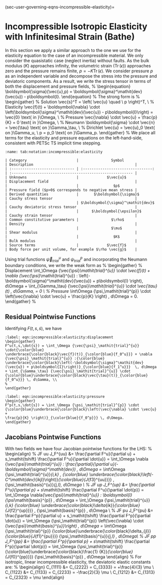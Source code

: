 (sec-user-governing-eqns-incompressible-elasticity)=
# Incompressible Isotropic Elasticity with Infinitesimal Strain (Bathe)

In this section we apply a similar approach to the one we use for the elasticity equation to the case of an incompressible material.
We only consider the quasistatic case (neglect inertia) without faults.
As the bulk modulus ($K$) approaches infinity, the volumetric strain ($\mathop{\mathrm{Tr}}(\epsilon)$) approaches zero and the pressure remains finite, $p = -K \mathop{\mathrm{Tr}}(\epsilon)$.
We consider pressure $p$ as an independent variable and decompose the stress into the pressure and deviatoric components.
As a result, we write the stress tensor in terms of both the displacement and pressure fields,
%
\begin{equation}
\boldsymbol{\sigma}(\vec{u},p) = \boldsymbol{\sigma}^\mathit{dev}(\vec{u}) - p\boldsymbol{I}.
\end{equation}
%
The strong form is
%
\begin{gather}
  % Solution
  \vec{s}^T = \left( \vec{u} \quad \ p \right)^T, \\
  % Elasticity
  \vec{f}(t) + \boldsymbol{\nabla} \cdot \left(\boldsymbol{\sigma}^\mathit{dev}(\vec{u}) - p\boldsymbol{I}\right) = \vec{0} \text{ in }\Omega, \\
  % Pressure
  \vec{\nabla} \cdot \vec{u} + \frac{p}{K} = 0 \text{ in }\Omega, \\
  % Neumann
  \boldsymbol{\sigma} \cdot \vec{n} = \vec{\tau} \text{ on }\Gamma_\tau, \\
  % Dirichlet
  \vec{u} = \vec{u}_0 \text{ on }\Gamma_u, \\
  p = p_0 \text{ on }\Gamma_p.
\end{gather}
%
We place all terms for the elasticity and pressure equations on the left-hand-side, consistent with PETSc TS implicit time stepping.

```{table} Mathematical notation for incompressible elasticity with infinitesimal strain
:name: tab:notation:incompressible:elasticity

| Category                       |               Symbol               | Description                                               |
| :----------------------------- | :--------------------------------: | :-------------------------------------------------------- |
| Unknowns                       |             $\vec{u}$              | Displacement field                                        |
|                                |                $p$                 | Pressure field ($p>0$ corresponds to negative mean stress |
| Derived quantities             |       $\boldsymbol{\sigma}$        | Cauchy stress tensor                                      |
|                                | $\boldsymbol{\sigma}^\mathit{dev}$ | Cauchy deviatoric stress tensor                           |
|                                |      $\boldsymbol{\epsilon}$       | Cauchy strain tensor                                      |
| Common constitutive parameters |               $\rho$               | Density                                                   |
|                                |               $\mu$                | Shear modulus                                             |
|                                |                $K$                 | Bulk modulus                                              |
| Source terms                   |             $\vec{f}$              | Body force per unit volume, for example $\rho \vec{g}$    |
```

Using trial functions ${\vec{\psi}_\mathit{trial}^{u}}$ and ${\psi_\mathit{trial}^{p}}$ and incorporating the Neumann boundary conditions, we write the weak form as
%
\begin{gather}
% Displacement
\int_\Omega {\vec{\psi}_\mathit{trial}^{u}} \cdot \vec{f}(t) + \nabla {\vec{\psi}_\mathit{trial}^{u}} : \left(-\boldsymbol{\sigma}^\mathit{dev}(\vec{u}) + p\boldsymbol{I}
\right)\, d\Omega + \int_{\Gamma_\tau} {\vec{\psi}_\mathit{trial}^{u}} \cdot \vec{\tau}(t) \, d\Gamma, = 0 \\
% Pressure
\int_\Omega {\psi_\mathit{trial}^{p}} \cdot \left(\vec{\nabla} \cdot \vec{u} + \frac{p}{K} \right) \, d\Omega = 0.
\end{gather}
%
## Residual Pointwise Functions

Identifying $F(t,s,\dot{s})$, we have
```{math}
:label: eqn:incompressible:elasticity:displacement
\begin{gather}
F^u(t,s,\dot{s}) = \int_\Omega {\vec{\psi}_\mathit{trial}^{u}} \cdot{\color{blue}
\underbrace{\color{black}\vec{f}(t)}_{\color{blue}{f_0^u}}} + \nabla {\vec{\psi}_\mathit{trial}^{u}} :{\color{blue}
\underbrace{\color{black}\left(-\boldsymbol{\sigma}^\mathit{dev}(\vec{u}) + p\boldsymbol{I}\right)}_{\color{blue}{f_1^u}}}  \, d\Omega
+ \int_{\Gamma_\tau} {\vec{\psi}_\mathit{trial}^{u}} \cdot {\color{blue}\underbrace{\color{black}\vec{\tau}(t)}_{\color{blue}{f_0^u}}} \, d\Gamma, \\
%
\end{gather}
```
```{math}
:label: eqn:incompressible:elasticity:pressure
\begin{gather}
F^p(t,s,\dot{s}) = \int_\Omega {\psi_\mathit{trial}^{p}} \cdot {\color{blue}\underbrace{\color{black}\left(\vec{\nabla} \cdot \vec{u} +
\frac{p}{K} \right)}_{\color{blue}{f_0^p}}} \, d\Omega.
\end{gather}
```
## Jacobians Pointwise Functions

With two fields we have four Jacobian pointwise functions for the LHS:
%
\begin{align}
% JF uu
J_F^{uu} &= \frac{\partial F^u}{\partial u} + s_\mathit{tshift} \frac{\partial F^u}{\partial \dot{u}} =
           \int_\Omega \nabla {\vec{\psi}_\mathit{trial}^{u}} : \frac{\partial}{\partial u}(-\boldsymbol{\sigma}^\mathit{dev}) \, d\Omega
            = \int_\Omega {\psi_\mathit{trial}^{u}}_{i,k} \, {\color{blue}
\underbrace{\color{black}\left(-C^\mathit{dev}_{ikjl}\right)}_{\color{blue}{J_{f3}^{uu}}}}  \, {\psi_\mathit{basis}^{u}}_{j,l}\, d\Omega \\
% JF up
J_F^{up} &= \frac{\partial F^u}{\partial p} + s_\mathit{tshift} \frac{\partial F^u}{\partial \dot{p}} =
           \int_\Omega \nabla{\vec{\psi}_\mathit{trial}^{u}} : \boldsymbol{I} {\psi_\mathit{basis}^{p}} \,  d\Omega
           = \int_\Omega {\psi_\mathit{trial}^{u}}_{i,k} {\color{blue}  \underbrace{\color{black}\delta_{ik}}_{\color{blue}{J_{f2}^{up}}}} \, {\psi_\mathit{basis}^{p}} \, d\Omega \\
% JF pu
J_F^{pu} &= \frac{\partial F^p}{\partial u} + s_\mathit{tshift} \frac{\partial F^p}{\partial \dot{u}} =
           \int_\Omega {\psi_\mathit{trial}^{p}} \left(\vec{\nabla}  \cdot {\vec{\psi}_\mathit{basis}^{u}}\right) \, d\Omega
           = \int_\Omega {\psi_\mathit{trial}^{p}} {\color{blue}\underbrace{\color{black}\delta_{jl}}_{\color{blue}{J_{f1}^{pu}}}} {\psi_\mathit{basis}^{u}}_{j,l} \, d\Omega\\
% JF pp
J_F^{pp} &= \frac{\partial F^p}{\partial p}  + s_\mathit{tshift} \frac{\partial F^p}{\partial \dot{p}} =
           \int_\Omega {\psi_\mathit{trial}^{p}}{\color{blue}\underbrace{\color{black}\frac{1} {K}}_{\color{blue}{J_{f0}^{pp}}}} {\psi_\mathit{basis}^{p}} \, d\Omega
\end{align}
%
For isotropic, linear incompressible elasticity, the deviatoric elastic constants are:
%
\begin{align}
  C_{1111} &= C_{2222} = C_{3333} = +\frac{4}{3} \mu \\
  C_{1122} &= C_{1133} = C_{2233} = -\frac{2}{3} \mu \\
  C_{1212} &= C_{1313} = C_{2323} = \mu
\end{align}
